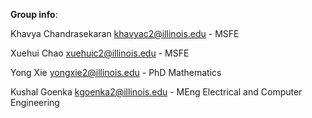 **Group info**:

Khavya Chandrasekaran khavyac2@illinois.edu - MSFE

Xuehui Chao xuehuic2@illinois.edu - MSFE

Yong Xie yongxie2@illinois.edu - PhD Mathematics

Kushal Goenka kgoenka2@illinois.edu - MEng Electrical and Computer Engineering



